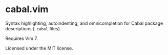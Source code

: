 cabal.vim
=========

Syntax highlighting, autoindenting, and omnicompletion for Cabal package
descriptions (`.cabal` files).

Requires Vim 7.

Licensed under the MIT license.

